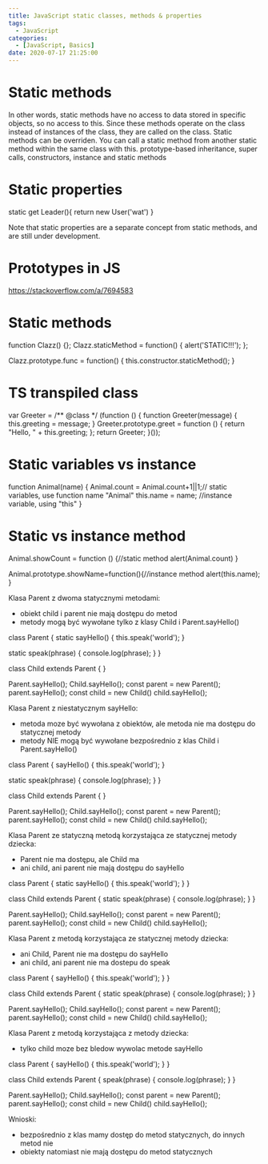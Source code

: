 ```yaml
---
title: JavaScript static classes, methods & properties
tags:
  - JavaScript
categories:
  - [JavaScript, Basics]
date: 2020-07-17 21:25:00
---
```

# Static methods

In other words, static methods have no access to data stored in specific objects, so no access to this.
Since these methods operate on the class instead of instances of the class, they are called on the class.
Static methods can be overriden.
You can call a static method from another static method within the same class with this.
prototype-based inheritance, super calls, constructors, instance and static methods

# Static properties 

static get Leader(){
  return new User('wat')
}

Note that static properties are a separate concept from static methods, and are still under development.

# Prototypes in JS 
https://stackoverflow.com/a/7694583


# Static methods

function Clazz() {};
Clazz.staticMethod = function() {
    alert('STATIC!!!');
};

Clazz.prototype.func = function() {
    this.constructor.staticMethod();
}

# TS transpiled class

var Greeter = /** @class */ (function () {
    function Greeter(message) {
        this.greeting = message;
    }
    Greeter.prototype.greet = function () {
        return "Hello, " + this.greeting;
    };
    return Greeter;
}());

# Static variables vs instance

function Animal(name) {
    Animal.count = Animal.count+1||1;// static variables, use function name "Animal"
    this.name = name; //instance variable, using "this"
}

# Static vs instance method

Animal.showCount = function () {//static method
    alert(Animal.count)
}

Animal.prototype.showName=function(){//instance method
    alert(this.name);
}













Klasa Parent z dwoma statycznymi metodami:
- obiekt child i parent nie mają dostępu do metod
- metody mogą być wywołane tylko z klasy Child i Parent.sayHello()

class Parent {
  static sayHello() {
    this.speak('world');
  }

  static speak(phrase) {
     console.log(phrase);
  }
}

class Child extends Parent {
}

Parent.sayHello();
Child.sayHello();
const parent = new Parent();
parent.sayHello();
const child = new Child()
child.sayHello();



Klasa Parent z niestatycznym sayHello:
- metoda moze być wywołana z obiektów, ale metoda nie ma dostępu do statycznej metody
- metody NIE mogą być wywołane bezpośrednio z klas Child i Parent.sayHello()

class Parent {
  sayHello() {
    this.speak('world');
  }

  static speak(phrase) {
     console.log(phrase);
  }
}

class Child extends Parent {
}

Parent.sayHello();
Child.sayHello();
const parent = new Parent();
parent.sayHello();
const child = new Child()
child.sayHello();



Klasa Parent ze statyczną metodą korzystająca ze statycznej metody dziecka:
- Parent nie ma dostępu, ale Child ma
- ani child, ani parent nie mają dostępu do sayHello

class Parent {
  static sayHello() {
    this.speak('world');
  }
}

class Child extends Parent {
  static speak(phrase) {
     console.log(phrase);
  }
}

Parent.sayHello();
Child.sayHello();
const parent = new Parent();
parent.sayHello();
const child = new Child()
child.sayHello();


Klasa Parent z metodą korzystająca ze statycznej metody dziecka:
- ani Child, Parent nie ma dostępu do sayHello
- ani child, ani parent nie ma dostepu do speak

class Parent {
  sayHello() {
    this.speak('world');
  }
}

class Child extends Parent {
  static speak(phrase) {
     console.log(phrase);
  }
}

Parent.sayHello();
Child.sayHello();
const parent = new Parent();
parent.sayHello();
const child = new Child()
child.sayHello();



Klasa Parent z metodą korzystająca z metody dziecka:
- tylko child moze bez bledow wywolac metode sayHello

class Parent {
  sayHello() {
    this.speak('world');
  }
}

class Child extends Parent {
  speak(phrase) {
     console.log(phrase);
  }
}

Parent.sayHello();
Child.sayHello();
const parent = new Parent();
parent.sayHello();
const child = new Child()
child.sayHello();



Wnioski:
- bezpośrednio z klas mamy dostęp do metod statycznych, do innych metod nie
- obiekty natomiast nie mają dostępu do metod statycznych